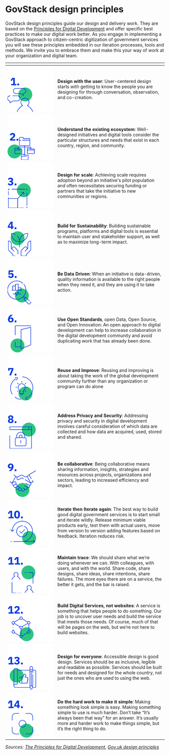 # GovStack design principles

GovStack design principles guide our design and delivery work. They are based on the [Principles for Digital Development](https://digitalprinciples.org/) and offer specific best practices to make our digital work better. As you engage in implementing a GovStack approach to citizen-centric digitization of government services you will see these principles embedded in our iteration processes, tools and methods. We invite you to embrace them and make this your way of work at your organization and digital team.  &#x20;

<table><thead><tr><th width="144"></th><th></th></tr></thead><tbody><tr><td><img src="../../../.gitbook/assets/Design principles_-01.png" alt=""></td><td><strong>Design with the user</strong>: User-centered design starts with getting to know the people you are designing for through conversation, observation, and co-creation.  </td></tr><tr><td><img src="../../../.gitbook/assets/Design principles_-02.png" alt=""></td><td><strong>Understand the existing ecosystem</strong>: Well-designed initiatives and digital tools consider the particular structures and needs that exist in each country, region, and community. </td></tr><tr><td><img src="../../../.gitbook/assets/Design principles_-03.png" alt=""></td><td><strong>Design for scale</strong>: Achieving scale requires adoption beyond an initiative's pilot population and often necessitates securing funding or partners that take the initiative to new communities or regions. </td></tr><tr><td><img src="../../../.gitbook/assets/Design principles_-04.png" alt=""></td><td><strong>Build for Sustainability</strong>: Building sustainable programs, platforms and digital tools is essential to maintain user and stakeholder support, as well as to maximize long-term impact. </td></tr><tr><td><img src="../../../.gitbook/assets/Design principles_-05.png" alt=""></td><td><strong>Be Data Driven</strong>: When an initiative is data-driven, quality information is available to the right people when they need it, and they are using it to take action. </td></tr><tr><td><img src="../../../.gitbook/assets/Design principles_-10.png" alt=""></td><td><strong>Use Open Standards</strong>, open Data, Open Source, and Open Innovation: An open approach to digital development can help to increase collaboration in the digital development community and avoid duplicating work that has already been done. </td></tr><tr><td><img src="../../../.gitbook/assets/Design principles_-09.png" alt=""></td><td><strong>Reuse and Improve</strong>: Reusing and improving is about taking the work of the global development community further than any organization or program can do alone</td></tr><tr><td><img src="../../../.gitbook/assets/Design principles_-08.png" alt=""></td><td><strong>Address Privacy and Security</strong>: Addressing privacy and security in digital development involves careful consideration of which data are collected and how data are acquired, used, stored and shared. </td></tr><tr><td><img src="../../../.gitbook/assets/Design principles_-07.png" alt=""></td><td><strong>Be collaborative</strong>: Being collaborative means sharing information, insights, strategies and resources across projects, organizations and sectors, leading to increased efficiency and impact. </td></tr><tr><td><img src="../../../.gitbook/assets/Design principles_-06.png" alt=""></td><td><strong>Iterate then Iterate again</strong>: The best way to build good digital government services is to start small and iterate wildly. Release minimum viable products early, test them with actual users, move from version to version adding features based on feedback. Iteration reduces risk. </td></tr><tr><td><img src="../../../.gitbook/assets/Design principles_-11.png" alt=""></td><td><strong>Maintain trace</strong>: We should share what we’re doing whenever we can. With colleagues, with users, and with the world. Share code, share designs, share ideas, share intentions, share failures. The more eyes there are on a service, the better it gets, and the bar is raised. </td></tr><tr><td><img src="../../../.gitbook/assets/Design principles_-12.png" alt=""></td><td><strong>Build Digital Services, not websites</strong>: A service is something that helps people to do something. Our job is to uncover user needs and build the service that meets those needs. Of course, much of that will be pages on the web, but we’re not here to build websites. </td></tr><tr><td><img src="../../../.gitbook/assets/Design principles_-13.png" alt=""></td><td><strong>Design for everyone</strong>: Accessible design is good design. Services should be as inclusive, legible and readable as possible. Services should be built for needs and designed for the whole country, not just the ones who are used to using the web. </td></tr><tr><td><img src="../../../.gitbook/assets/Design principles_-14.png" alt=""></td><td><strong>Do the hard work to make it simple</strong>: Making something look simple is easy. Making something simple to use is much harder. Don’t take “It’s always been that way” for an answer. It’s usually more and harder work to make things simple, but it’s the right thing to do. </td></tr></tbody></table>

_Sources:_ [_The Principles for Digital Development_](https://digitalprinciples.org/)_,_ [_Gov.uk design principles_](https://www.gov.uk/guidance/government-design-principles)
